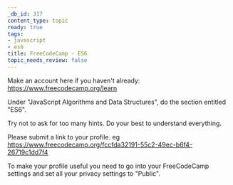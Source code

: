 ```yaml
---
_db_id: 317
content_type: topic
ready: true
tags:
- javascript
- es6
title: FreeCodeCamp - ES6
topic_needs_review: false
---
```


Make an account here if you haven't already: https://www.freecodecamp.org/learn

Under "JavaScript Algorithms and Data Structures", do the section entitled "ES6".

Try not to ask for too many hints. Do your best to understand everything.

Please submit a link to your profile. eg https://www.freecodecamp.org/fccfda32191-55c2-49ec-b6f4-26719c1dd7f4

To make your profile useful you need to go into your FreeCodeCamp settings and set all your privacy settings to "Public".
